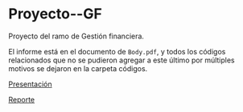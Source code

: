# Proyecto--GF

Proyecto del ramo de Gestión financiera.

El informe está en el documento de ```Body.pdf```, y todos los códigos relacionados que no se pudieron agregar a este último por múltiples motivos se dejaron en la carpeta códigos.

[Presentación](https://lappiani.github.io/Proyecto--GF/Presentacion)

[Reporte](https://lappiani.github.io/Proyecto--GF/Body.html)
